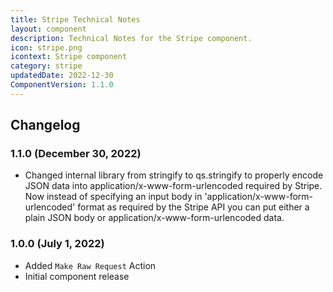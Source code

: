 ```yaml
---
title: Stripe Technical Notes
layout: component
description: Technical Notes for the Stripe component.
icon: stripe.png
icontext: Stripe component
category: stripe
updatedDate: 2022-12-30
ComponentVersion: 1.1.0
---
```


## Changelog

### 1.1.0 (December 30, 2022)

* Changed internal library from stringify to qs.stringify to properly encode JSON data into application/x-www-form-urlencoded required by Stripe.
Now instead of specifying an input body in 'application/x-www-form-urlencoded' format as required by the Stripe API you can put either a plain JSON body or application/x-www-form-urlencoded data.

### 1.0.0 (July 1, 2022)

* Added `Make Raw Request` Action
* Initial component release
